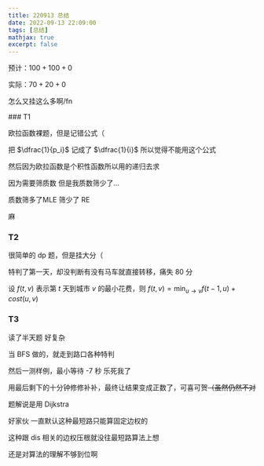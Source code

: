 ```yaml
---
title: 220913 总结
date: 2022-09-13 22:09:00
tags: [总结]
mathjax: true
excerpt: false
---
```




预计：$100+100+0$

实际：$70+20+0$

怎么又挂这么多啊/fn

### T1

欧拉函数裸题，但是记错公式（

把 $\dfrac{1}{p_i}$ 记成了 $\dfrac{1}{i}$ 所以觉得不能用这个公式

然后因为欧拉函数是个积性函数所以用的递归去求

因为需要筛质数 但是我质数筛少了...

质数筛多了MLE 筛少了 RE

麻

### T2

很简单的 dp 题，但是挂大分（

特判了第一天，却没判断有没有马车就直接转移，痛失 80 分

设 $f(t,v)$ 表示第 $t$ 天到城市 $v$ 的最小花费，则 $f(t,v)=\min_{u\to v}f(t-1,u)+cost(u,v)$

### T3

读了半天题 好复杂

当 BFS 做的，就走到路口各种特判

然后一测样例，最小等待 -7 秒 乐死我了

用最后剩下的十分钟修修补补，最终让结果变成正数了，可喜可贺~~（虽然仍然不对~~

题解说是用 $\operatorname{Dijkstra}$

好家伙 一直默认这种最短路只能算固定边权的

这种跟 dis 相关的边权压根就没往最短路算法上想

还是对算法的理解不够到位啊